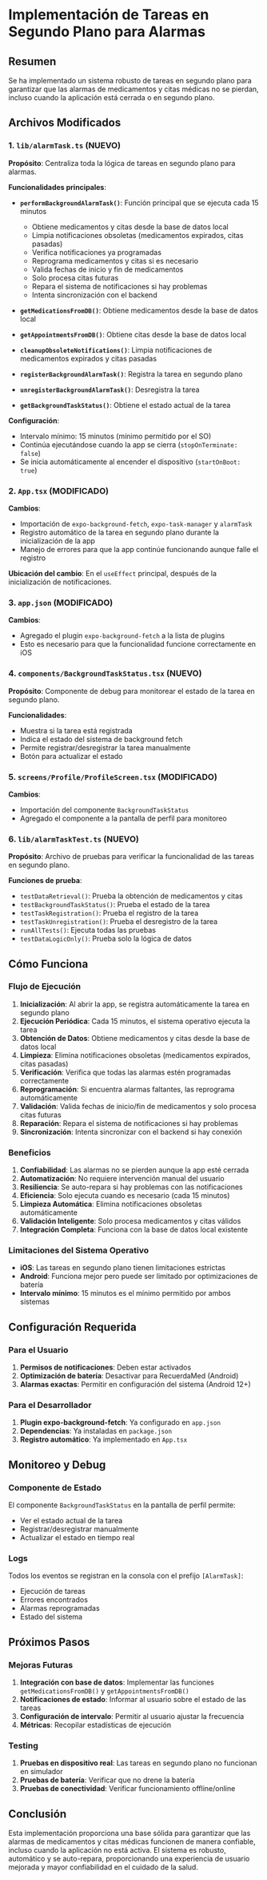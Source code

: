 # Implementación de Tareas en Segundo Plano para Alarmas

## Resumen

Se ha implementado un sistema robusto de tareas en segundo plano para garantizar que las alarmas de medicamentos y citas médicas no se pierdan, incluso cuando la aplicación está cerrada o en segundo plano.

## Archivos Modificados

### 1. `lib/alarmTask.ts` (NUEVO)
**Propósito**: Centraliza toda la lógica de tareas en segundo plano para alarmas.

**Funcionalidades principales**:
- **`performBackgroundAlarmTask()`**: Función principal que se ejecuta cada 15 minutos
  - Obtiene medicamentos y citas desde la base de datos local
  - Limpia notificaciones obsoletas (medicamentos expirados, citas pasadas)
  - Verifica notificaciones ya programadas
  - Reprograma medicamentos y citas si es necesario
  - Valida fechas de inicio y fin de medicamentos
  - Solo procesa citas futuras
  - Repara el sistema de notificaciones si hay problemas
  - Intenta sincronización con el backend

- **`getMedicationsFromDB()`**: Obtiene medicamentos desde la base de datos local
- **`getAppointmentsFromDB()`**: Obtiene citas desde la base de datos local
- **`cleanupObsoleteNotifications()`**: Limpia notificaciones de medicamentos expirados y citas pasadas

- **`registerBackgroundAlarmTask()`**: Registra la tarea en segundo plano
- **`unregisterBackgroundAlarmTask()`**: Desregistra la tarea
- **`getBackgroundTaskStatus()`**: Obtiene el estado actual de la tarea

**Configuración**:
- Intervalo mínimo: 15 minutos (mínimo permitido por el SO)
- Continúa ejecutándose cuando la app se cierra (`stopOnTerminate: false`)
- Se inicia automáticamente al encender el dispositivo (`startOnBoot: true`)

### 2. `App.tsx` (MODIFICADO)
**Cambios**:
- Importación de `expo-background-fetch`, `expo-task-manager` y `alarmTask`
- Registro automático de la tarea en segundo plano durante la inicialización de la app
- Manejo de errores para que la app continúe funcionando aunque falle el registro

**Ubicación del cambio**: En el `useEffect` principal, después de la inicialización de notificaciones.

### 3. `app.json` (MODIFICADO)
**Cambios**:
- Agregado el plugin `expo-background-fetch` a la lista de plugins
- Esto es necesario para que la funcionalidad funcione correctamente en iOS

### 4. `components/BackgroundTaskStatus.tsx` (NUEVO)
**Propósito**: Componente de debug para monitorear el estado de la tarea en segundo plano.

**Funcionalidades**:
- Muestra si la tarea está registrada
- Indica el estado del sistema de background fetch
- Permite registrar/desregistrar la tarea manualmente
- Botón para actualizar el estado

### 5. `screens/Profile/ProfileScreen.tsx` (MODIFICADO)
**Cambios**:
- Importación del componente `BackgroundTaskStatus`
- Agregado el componente a la pantalla de perfil para monitoreo

### 6. `lib/alarmTaskTest.ts` (NUEVO)
**Propósito**: Archivo de pruebas para verificar la funcionalidad de las tareas en segundo plano.

**Funciones de prueba**:
- `testDataRetrieval()`: Prueba la obtención de medicamentos y citas
- `testBackgroundTaskStatus()`: Prueba el estado de la tarea
- `testTaskRegistration()`: Prueba el registro de la tarea
- `testTaskUnregistration()`: Prueba el desregistro de la tarea
- `runAllTests()`: Ejecuta todas las pruebas
- `testDataLogicOnly()`: Prueba solo la lógica de datos

## Cómo Funciona

### Flujo de Ejecución

1. **Inicialización**: Al abrir la app, se registra automáticamente la tarea en segundo plano
2. **Ejecución Periódica**: Cada 15 minutos, el sistema operativo ejecuta la tarea
3. **Obtención de Datos**: Obtiene medicamentos y citas desde la base de datos local
4. **Limpieza**: Elimina notificaciones obsoletas (medicamentos expirados, citas pasadas)
5. **Verificación**: Verifica que todas las alarmas estén programadas correctamente
6. **Reprogramación**: Si encuentra alarmas faltantes, las reprograma automáticamente
7. **Validación**: Valida fechas de inicio/fin de medicamentos y solo procesa citas futuras
8. **Reparación**: Repara el sistema de notificaciones si hay problemas
9. **Sincronización**: Intenta sincronizar con el backend si hay conexión

### Beneficios

1. **Confiabilidad**: Las alarmas no se pierden aunque la app esté cerrada
2. **Automatización**: No requiere intervención manual del usuario
3. **Resiliencia**: Se auto-repara si hay problemas con las notificaciones
4. **Eficiencia**: Solo ejecuta cuando es necesario (cada 15 minutos)
5. **Limpieza Automática**: Elimina notificaciones obsoletas automáticamente
6. **Validación Inteligente**: Solo procesa medicamentos y citas válidos
7. **Integración Completa**: Funciona con la base de datos local existente

### Limitaciones del Sistema Operativo

- **iOS**: Las tareas en segundo plano tienen limitaciones estrictas
- **Android**: Funciona mejor pero puede ser limitado por optimizaciones de batería
- **Intervalo mínimo**: 15 minutos es el mínimo permitido por ambos sistemas

## Configuración Requerida

### Para el Usuario
1. **Permisos de notificaciones**: Deben estar activados
2. **Optimización de batería**: Desactivar para RecuerdaMed (Android)
3. **Alarmas exactas**: Permitir en configuración del sistema (Android 12+)

### Para el Desarrollador
1. **Plugin expo-background-fetch**: Ya configurado en `app.json`
2. **Dependencias**: Ya instaladas en `package.json`
3. **Registro automático**: Ya implementado en `App.tsx`

## Monitoreo y Debug

### Componente de Estado
El componente `BackgroundTaskStatus` en la pantalla de perfil permite:
- Ver el estado actual de la tarea
- Registrar/desregistrar manualmente
- Actualizar el estado en tiempo real

### Logs
Todos los eventos se registran en la consola con el prefijo `[AlarmTask]`:
- Ejecución de tareas
- Errores encontrados
- Alarmas reprogramadas
- Estado del sistema

## Próximos Pasos

### Mejoras Futuras
1. **Integración con base de datos**: Implementar las funciones `getMedicationsFromDB()` y `getAppointmentsFromDB()`
2. **Notificaciones de estado**: Informar al usuario sobre el estado de las tareas
3. **Configuración de intervalo**: Permitir al usuario ajustar la frecuencia
4. **Métricas**: Recopilar estadísticas de ejecución

### Testing
1. **Pruebas en dispositivo real**: Las tareas en segundo plano no funcionan en simulador
2. **Pruebas de batería**: Verificar que no drene la batería
3. **Pruebas de conectividad**: Verificar funcionamiento offline/online

## Conclusión

Esta implementación proporciona una base sólida para garantizar que las alarmas de medicamentos y citas médicas funcionen de manera confiable, incluso cuando la aplicación no está activa. El sistema es robusto, automático y se auto-repara, proporcionando una experiencia de usuario mejorada y mayor confiabilidad en el cuidado de la salud.
